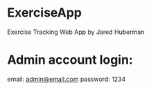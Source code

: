 # ExerciseApp
Exercise Tracking Web App by Jared Huberman

# Admin account login:
email: admin@email.com
password: 1234